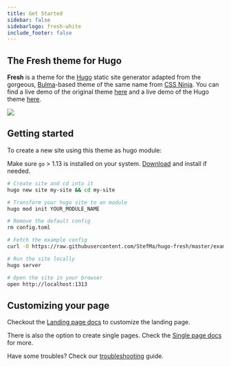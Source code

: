```yaml
---
title: Get Started
sidebar: false
sidebarlogo: fresh-white
include_footer: false
---
```


## The Fresh theme for Hugo

**Fresh** is a theme for the [Hugo](https://gohugo.io) static site generator adapted from the gorgeous, [Bulma](https://bulma.io)-based theme of the same name from [CSS Ninja](https://cssninja.io/product/fresh). You can find a live demo of the original theme [here](https://fresh.cssninja.io) and a live demo of the Hugo theme [here](https://hugo-fresh.now.sh/).

<img src="https://raw.githubusercontent.com/StefMa/hugo-fresh/master/images/screenshot.png" style="margin-left:auto;margin-right:auto;" />

## Getting started

To create a new site using this theme as hugo module:

Make sure `go` > 1.13 is installed on your system. [Download](https://go.dev/dl/) and install if needed.

```bash
# Create site and cd into it
hugo new site my-site && cd my-site

# Transform your hugo site to an module
hugo mod init YOUR_MODULE_NAME

# Remove the default config
rm config.toml

# Fetch the example config
curl -O https://raw.githubusercontent.com/StefMa/hugo-fresh/master/exampleSite/hugo.yaml

# Run the site locally
hugo server

# Open the site in your browser
open http://localhost:1313
```

## Customizing your page

Checkout the [Landing page docs](../landingpage) to customize the landing page.

There is also the option to create single pages. Check the [Single page docs](../singlepage) for more.

Have some troubles? Check our [troubleshooting](../troubleshooting) guide.
